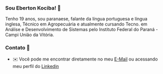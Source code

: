 ### Sou Eberton Kociba! 👋
Tenho 19 anos, sou paranaese, falante da língua portuguesa e língua inglesa, Técnico em Agropecuária e atualmente cursando Tecno. em Análise e Desenvolvimento de Sistemas pelo Instituto Federal do Paraná - Campi União da Vitória.

### Contato 🤝
- ✉️ Você pode me encontrar diretamente no meu [E-Mail](mailto:ebertonkociba@gmail.com) ou acessando meu perfil do [Linkedin](www.linkedin.com/in/eberton-kociba-de-mello-241a11285)
